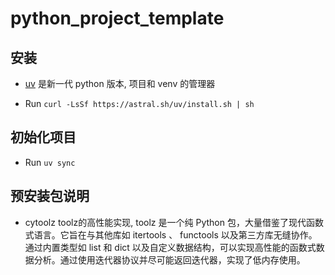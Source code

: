 # python_project_template

## 安装

- [uv](https://docs.astral.sh/uv/) 是新一代 python 版本, 项目和 venv 的管理器

- Run `curl -LsSf https://astral.sh/uv/install.sh | sh`

## 初始化项目

- Run `uv sync`

## 预安装包说明

- cytoolz toolz的高性能实现, toolz 是一个纯 Python 包，大量借鉴了现代函数式语言。它旨在与其他库如 itertools 、 functools 以及第三方库无缝协作。通过内置类型如 list 和 dict 以及自定义数据结构，可以实现高性能的函数式数据分析。通过使用迭代器协议并尽可能返回迭代器，实现了低内存使用。
